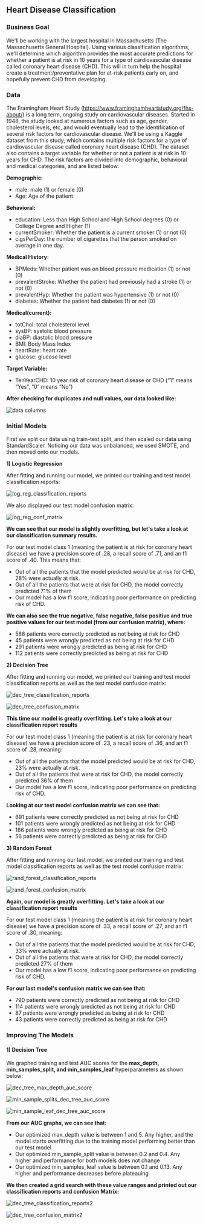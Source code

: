 ## Heart Disease Classification ##


### Business Goal ###

We'll be working with the largest hospital in Massachusetts (The Massachusetts General Hospital). Using various classification algorithms, we'll determine which algorithm provides the most accurate predictions for whether a patient is at risk in 10 years for a type of cardiovascular disease called coronary heart disease (CHD). This will in turn help the hospital create a treatment/preventative plan for at-risk patients early on, and hopefully prevent CHD from developing.

### Data ###
The Framingham Heart Study (https://www.framinghamheartstudy.org/fhs-about/) is a long term, ongoing study on cardiovascular diseases. Started in 1948, the study looked at numerous factors such as age, gender, cholesterol levels, etc, and would eventually lead to the identification of several risk factors for cardiovascular disease. We'll be using a Kaggle dataset from this study, which contains multiple risk factors for a type of cardiovascular disease called coronary heart disease (CHD). The dataset also contains a target variable for whether or not a patient is at risk in 10 years for CHD. The risk factors are divided into demographic, behavioral and medical categories, and are listed below.

**Demographic:**
* male: male (1) or female (0)
* Age: Age of the patient
  
**Behavioral:**
* education: Less than High School and High School degrees (0) or College Degree and Higher (1)
* currentSmoker: Whether the patient is a current smoker (1) or not (0)
* cigsPerDay: the number of cigarettes that the person smoked on average in one day. 

**Medical History:**
* BPMeds: Whether patient was on blood pressure medication (1) or not (0)
* prevalentStroke: Whether the patient had previously had a stroke (1) or not (0)
* prevalentHyp: Whether the patient was hypertensive (1) or not (0)
* diabetes: Whether the patient had diabetes (1) or not (0)
  
**Medical(current):**
* totChol: total cholesterol level
* sysBP: systolic blood pressure
* diaBP: diastolic blood pressure
* BMI: Body Mass Index
* heartRate: heart rate
* glucose: glucose level
  
**Target Variable:**
* TenYearCHD: 10 year risk of coronary heart disease or CHD (“1” means “Yes”, “0” means “No”)



**After checking for duplicates and null values, our data looked like:**

![data columns](https://user-images.githubusercontent.com/45251340/202008954-5c6a410f-0165-47a5-92df-089bc46ebce6.JPG)


### Initial Models ###

First we split our data using train-test split, and then scaled our data using StandardScaler. Noticing our data was unbalanced, we used SMOTE, and then moved onto our models.

**1) Logistic Regression**

After fitting and running our model, we printed our training and test model classification reports: 

![log_reg_classification_reports](https://user-images.githubusercontent.com/45251340/202010680-dbae2d3c-c763-4266-a979-6ca6bbb44395.JPG)

We also displayed our test model confusion matrix:


![log_reg_conf_matrix](https://user-images.githubusercontent.com/45251340/202011008-09b88b92-063a-4228-bbc6-0e292fc5d8c3.JPG)


**We can see that our model is slightly overfitting, but let's take a look at our classification summary results.**

For our test model class 1 (meaning the patient is at risk for coronary heart disease) we have a precision score of .28, a recall score of .71, and an f1 score of .40. This means that:

* Out of all the patients that the model predicted would be at risk for CHD, 28% were actually at risk.
* Out of all the patients that were at risk for CHD, the model correctly predicted 71% of them
* Our model has a low f1 score, indicating poor performance on predicting risk of CHD.

**We can also see the true negative, false negative, false positive and true positive values for our test model (from our confusion matrix), where:**

* 586 patients were correctly predicted as not being at risk for CHD
* 45 patients were wrongly predicted as not being at risk for CHD
* 291 patients were wrongly predicted as being at risk for CHD
* 112 patients were correctly predicted as being at risk for CHD


**2) Decision Tree**

After fitting and running our model, we printed our training and test model classification reports as well as the test model confusion matrix: 

![dec_tree_classification_reports](https://user-images.githubusercontent.com/45251340/202012251-6beffb40-991e-4b41-a5a2-d5cb26e8e002.JPG)

![dec_tree_confusion_matrix](https://user-images.githubusercontent.com/45251340/202012424-a09d1eaf-ee0c-49ef-a458-401f432e85c7.JPG)


**This time our model is greatly overfitting. Let's take a look at our classification report results**

For our test model class 1 (meaning the patient is at risk for coronary heart disease) we have a precision score of .23, a recall score of .36, and an f1 score of .28, meaning:

* Out of all the patients that the model predicted would be at risk for CHD, 23% were actually at risk.
* Out of all the patients that were at risk for CHD, the model correctly predicted 36% of them
* Our model has a low f1 score, indicating poor performance on predicting risk of CHD.

**Looking at our test model confusion matrix we can see that:**

* 691 patients were correctly predicted as not being at risk for CHD
* 101 patients were wrongly predicted as not being at risk for CHD
* 186 patients were wrongly predicted as being at risk for CHD
* 56 patients were correctly predicted as being at risk for CHD

**3) Random Forest**

After fitting and running our last model, we printed our training and test model classification reports as well as the test model confusion matrix: 


![rand_forest_classification_reports](https://user-images.githubusercontent.com/45251340/202013129-968cdeed-5969-454c-a2fe-94b484ecef53.JPG)


![rand_forest_confusion_matrix](https://user-images.githubusercontent.com/45251340/202013308-936216ce-55ba-41ed-9ae4-9c1ff93d0ae7.JPG)

**Again, our model is greatly overfitting. Let's take a look at our classification report results**

For our test model class 1 (meaning the patient is at risk for coronary heart disease) we have a precision score of .33, a recall score of .27, and an f1 score of .30, meaning:

* Out of all the patients that the model predicted would be at risk for CHD, 33% were actually at risk.
* Out of all the patients that were at risk for CHD, the model correctly predicted 27% of them
* Our model has a low f1 score, indicating poor performance on predicting risk of CHD.

**For our last model's confusion matrix we can see that:**

* 790 patients were correctly predicted as not being at risk for CHD
* 114 patients were wrongly predicted as not being at risk for CHD
* 87 patients were wrongly predicted as being at risk for CHD
* 43 patients were correctly predicted as being at risk for CHD


### Improving The Models ###


#### 1) Decision Tree ####
We graphed training and test AUC scores for the **max_depth, min_samples_split, and min_samples_leaf** hyperparameters as shown below:

![dec_tree_max_depth_auc_score](https://user-images.githubusercontent.com/45251340/202015172-81f3703d-a0f8-4a9d-96be-3c2d142e803b.JPG)

![min_sample_splits_dec_tree_auc_score](https://user-images.githubusercontent.com/45251340/202015194-9510f20b-967f-4af3-b54c-c805df67a85a.JPG)

![min_sample_leaf_dec_tree_auc_score](https://user-images.githubusercontent.com/45251340/202015211-67bb90e0-1436-4d61-ab97-68f72af4e4a4.JPG)


**From our AUC graphs, we can see that:**

* Our optimized max_depth value is between 1 and 5. Any higher, and the model starts overfitting due to the training model performing better than our test model
* Our optimized min_sample_split value is between 0.2 and 0.4. Any higher and performance for both models does not change
* Our optimized min_samples_leaf value is between 0.1 and 0.13. Any higher and performance decreases before plateauing

**We then created a grid search with these value ranges and printed out our classification reports and confusion Matrix:**

![dec_tree_classification_reports2](https://user-images.githubusercontent.com/45251340/202016807-925a2878-6ccb-4738-83bf-4eec107675b2.JPG)

![dec_tree_confusion_matrix2](https://user-images.githubusercontent.com/45251340/202016818-dd251191-c519-48cf-825a-1a9f9f01ab8f.JPG)

